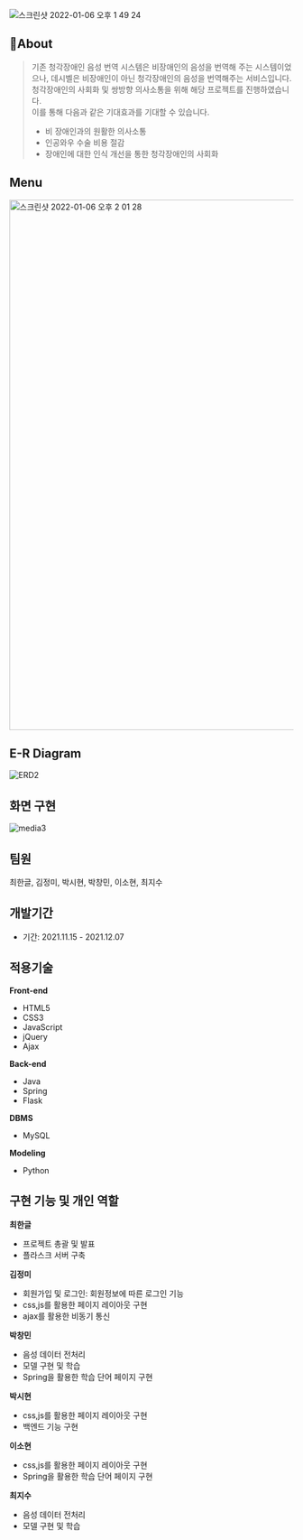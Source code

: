 ![스크린샷 2022-01-06 오후 1 49 24](https://user-images.githubusercontent.com/90124351/148329861-8ccba088-f810-474d-aaf0-ae9a10ea3952.png)


## 📌About 
> 기존 청각장애인 음성 번역 시스템은 비장애인의 음성을 번역해 주는 시스템이었으나, 데시벨은 비장애인이 아닌 청각장애인의 음성을 번역해주는 서비스입니다. <br>
> 청각장애인의 사회화 및 쌍방향 의사소통을 위해 해당 프로젝트를 진행하였습니다. <br> 
> 이를 통해 다음과 같은 기대효과를 기대할 수 있습니다. <br>
> - 비 장애인과의 원활한 의사소통  
> - 인공와우 수술 비용 절감
> - 장애인에 대한 인식 개선을 통한 청각장애인의 사회화 <br>


## Menu
<img width="940" alt="스크린샷 2022-01-06 오후 2 01 28" src="https://user-images.githubusercontent.com/90124351/148330943-b966cecf-c479-41c6-8a0d-ed7378c57f64.png">

## E-R Diagram

![ERD2](https://user-images.githubusercontent.com/90124351/148330622-cb694efe-af8d-42f6-9768-3171bd205ec9.jpg)

## 화면 구현
![media3](https://user-images.githubusercontent.com/90124351/148330980-2b1a1ee8-3610-4d3d-ae3a-4fcc285ebf5b.gif)

## 팀원

최한글, 김정미, 박시현, 박창민, 이소현, 최지수

## 개발기간 

- 기간: 2021.11.15 - 2021.12.07

## 적용기술

**Front-end**
- HTML5
- CSS3
- JavaScript
- jQuery
- Ajax

**Back-end** 
- Java
- Spring
- Flask

**DBMS**
- MySQL

**Modeling**
- Python

## 구현 기능 및 개인 역할

**최한글** 

- 프로젝트 총괄 및 발표
- 플라스크 서버 구축

**김정미**

- 회원가입 및 로그인: 회원정보에 따른 로그인 기능
- css,js를 활용한 페이지 레이아웃 구현
- ajax를 활용한 비동기 통신

**박창민**

- 음성 데이터 전처리
- 모델 구현 및 학습
- Spring을 활용한 학습 단어 페이지 구현

**박시현**

- css,js를 활용한 페이지 레이아웃 구현
- 백엔드 기능 구현

**이소현**

- css,js를 활용한 페이지 레이아웃 구현
- Spring을 활용한 학습 단어 페이지 구현

**최지수**

- 음성 데이터 전처리
- 모델 구현 및 학습
